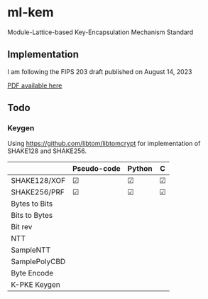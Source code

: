 # ml-kem
Module-Lattice-based Key-Encapsulation Mechanism Standard

## Implementation
I am following the FIPS 203 draft published on August 14, 2023 

[PDF available here](https://doi.org/10.6028/NIST.FIPS.203.ipd)

## Todo

### Keygen
Using https://github.com/libtom/libtomcrypt for implementation of SHAKE128 and SHAKE256.

|               | Pseudo-code | Python | C |
|---------------|-------------|--------|---|
| SHAKE128/XOF  |&#9745;      |&#9745; |&#9745;|
| SHAKE256/PRF  |&#9745;      |&#9745; |&#9745;|
| Bytes to Bits |             |        |   |
| Bits to Bytes |             |        |   |
| Bit rev       |             |        |   |
| NTT           |             |        |   |
| SampleNTT     |             |        |   |
| SamplePolyCBD |             |        |   |
| Byte Encode   |             |        |   |
| K-PKE Keygen  |             |        |   |
